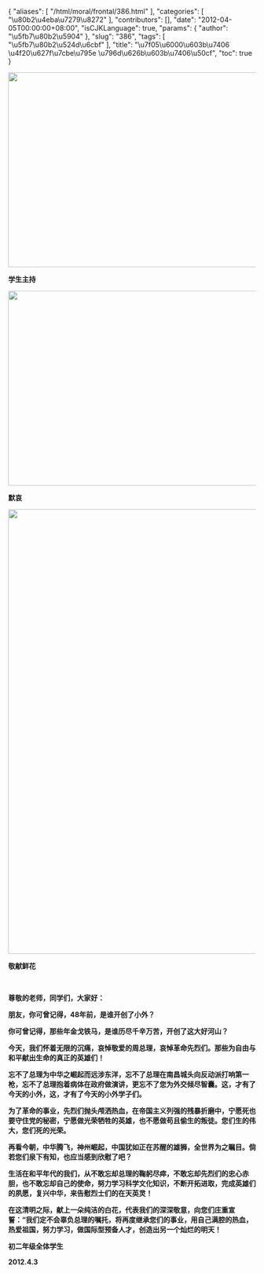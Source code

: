 {
    "aliases": [
        "/html/moral/frontal/386.html"
    ],
    "categories": [
        "\u80b2\u4eba\u7279\u8272"
    ],
    "contributors": [],
    "date": "2012-04-05T00:00:00+08:00",
    "isCJKLanguage": true,
    "params": {
        "author": "\u5fb7\u80b2\u5904"
    },
    "slug": "386",
    "tags": [
        "\u5fb7\u80b2\u524d\u6cbf"
    ],
    "title": "\u7f05\u6000\u603b\u7406 \u4f20\u627f\u7cbe\u795e \u796d\u626b\u603b\u7406\u50cf",
    "toc": true
}

**<img
    src="https://cdn.tfls.online/mirror/full/24b10353d3c6ef91e42733fdd40b5bad14adb90a.jpg"
    style="display:block;margin-left:auto;margin-right:auto;"
    decoding="async"
    fetchpriority="auto"
    loading="lazy"
    height="397"
    width="600"
/>**




**学生主持**




**<img
    src="https://cdn.tfls.online/mirror/full/1a736abd3ceafd1cfcf538e72b2006deb2517aaf.jpg"
    style="display:block;margin-left:auto;margin-right:auto;"
    decoding="async"
    fetchpriority="auto"
    loading="lazy"
    height="397"
    width="600"
/>**




**默哀**




**<img
    src="https://cdn.tfls.online/mirror/full/0539f884300f4f869ba6e6ed5ba86f164486453f.jpg"
    style="display:block;margin-left:auto;margin-right:auto;"
    decoding="async"
    fetchpriority="auto"
    loading="lazy"
    height="906"
    width="600"
/>**




**敬献鲜花**




  




**尊敬的老师，同学们，大家好：**




**朋友，你可曾记得，48年前，是谁开创了小外？**




**你可曾记得，那些年金戈铁马，是谁历尽千辛万苦，开创了这大好河山？**




**今天，我们怀着无限的沉痛，哀悼敬爱的周总理，哀悼革命先烈们。那些为自由与和平献出生命的真正的英雄们！**




**忘不了总理为中华之崛起而远涉东洋，忘不了总理在南昌城头向反动派打响第一枪，忘不了总理抱着病体在政府做演讲，更忘不了您为外交倾尽智囊。这，才有了今天的小外，这，才有了今天的小外学子们。**




**为了革命的事业，先烈们抛头颅洒热血，在帝国主义列强的残暴折磨中，宁愿死也要守住党的秘密，宁愿做光荣牺牲的英雄，也不愿做苟且偷生的叛徒。您们生的伟大，您们死的光荣。** 




**再看今朝，中华腾飞，神州崛起，中国犹如正在苏醒的雄狮，全世界为之瞩目。倘若您们泉下有知，也应当感到欣慰了吧？**




**生活在和平年代的我们，从不敢忘却总理的鞠躬尽瘁，不敢忘却先烈们的忠心赤胆，也不敢忘却自己的使命，努力学习科学文化知识，不断开拓进取，完成英雄们的夙愿，复兴中华，来告慰烈士们的在天英灵！**




**在这清明之际，献上一朵纯洁的白花，代表我们的深深敬意，向您们庄重宣誓：“我们定不会辜负总理的嘱托，将再度继承您们的事业，用自己满腔的热血，热爱祖国，努力学习，做国际型预备人才，创造出另一个灿烂的明天！**









**初二年级全体学生**




**2012.4.3**


